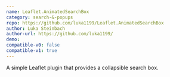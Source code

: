 ```yaml
---
name: Leaflet.AnimatedSearchBox
category: search-&-popups
repo: https://github.com/luka1199/Leaflet.AnimatedSearchBox
author: Luka Steinbach
author-url: https://github.com/luka1199/
demo: 
compatible-v0: false
compatible-v1: true
---
```


A simple Leaflet plugin that provides a collapsible search box.
